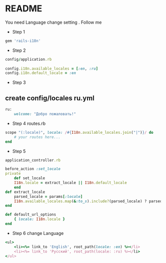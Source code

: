# README

You need Language change setting . Follow me

* Step 1 
```ruby
gem 'rails-i18n'
```

* Step 2 
```ruby
config/application.rb
 
config.i18n.available_locales = [:en, :ru]
config.i18n.default_locale = :en
```

* Step 3 
## create config/locales ru.yml
```ruby
ru:
    welcome: "Добро пожаловать!"
```

* Step 4 
routes.rb
```ruby
scope "(:locale)", locale: /#{I18n.available_locales.join("|")}/ do
    # your routes here...
end
```

* Step 5 
```ruby
application_controller.rb

before_action :set_locale
private
    def set_locale
    I18n.locale = extract_locale || I18n.default_locale
    end
def extract_locale
    parsed_locale = params[:locale]
    I18n.available_locales.map(&:to_s).include?(parsed_locale) ? parsed_locale : nil
end

def default_url_options
    { locale: I18n.locale }
end
```

* Step 6 
change Language
```ruby     
<ul>
    <li><%= link_to 'English', root_path(locale: :en) %></li>
    <li><%= link_to 'Русский', root_path(locale: :ru) %></li>
</ul>
```

